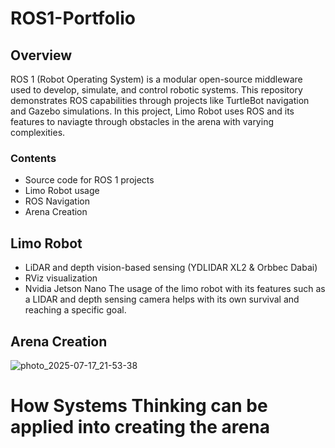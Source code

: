 # ROS1-Portfolio


## Overview

ROS 1 (Robot Operating System) is a modular open-source middleware used to develop, simulate, and control robotic systems. This repository demonstrates ROS capabilities through projects like TurtleBot navigation and Gazebo simulations. In this project, Limo Robot uses ROS and its features to naviagte through obstacles in the arena with varying complexities.

### Contents

- Source code for ROS 1 projects
- Limo Robot usage
- ROS Navigation
- Arena Creation

## Limo Robot

- LiDAR and depth vision-based sensing (YDLIDAR XL2 & Orbbec Dabai)
- RViz visualization
- Nvidia Jetson Nano
The usage of the limo robot with its features such as a LIDAR and depth sensing camera helps with its own survival and reaching a specific goal.

## Arena Creation

![photo_2025-07-17_21-53-38](https://github.com/user-attachments/assets/6cbf3fc7-dd59-4011-8611-28bc11c26d71)

# How Systems Thinking can be applied into creating the arena
